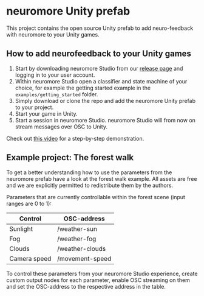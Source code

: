 # neuromore Unity prefab

This project contains the open source Unity prefab to add neuro-feedback with neuromore to your Unity games.

## How to add neurofeedback to your Unity games

1. Start by downloading neuromore Studio from our [release page](github.com/neuromore/studio/releases) and logging in to your user account. 
2. Within neuromore Studio open a classifier and state machine of your choice, for example the getting started example in the `examples/getting_started` folder.
3. Simply download or clone the repo and add the neuromore Unity prefab to your project. 
4. Start your game in Unity.
5. Start a session in neuromore Studio. neuromore Studio will from now on stream messages over OSC to Unity.

Check out [this video](https://www.youtube.com/watch?v=-kPzBAyA-og) for a step-by-step demonstration.

## Example project: The forest walk

To get a better understanding how to use the parameters from the neuromore prefab have a look at the forest walk example. All assets are free and we are explicitly permitted to redistribute them by the authors.

Parameters that are currently controllable within the forest scene (input ranges are 0 to 1):

| Control      | OSC-address     |
|--------------|-----------------|
| Sunlight     | /weather-sun    |
| Fog          | /weather-fog    |
| Clouds       | /weather-clouds |
| Camera speed | /movement-speed |

To control these parameters from your neuromore Studio experience, create custom output nodes for each parameter, enable OSC streaming on them and set the OSC-address to the respective address in the table. 
